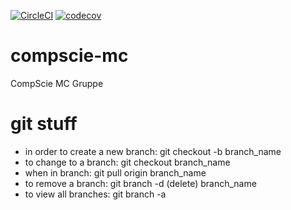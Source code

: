 [![CircleCI](https://circleci.com/gh/maqnius/compsie-mc/tree/master.svg?style=svg)](https://circleci.com/gh/maqnius/compscie-mc/tree/master)
[![codecov](https://codecov.io/gh/maqnius/compsie-mc/branch/master/graph/badge.svg)](https://codecov.io/gh/maqnius/compscie-mc/)


# compscie-mc
CompScie MC Gruppe

# git stuff
- in order to create a new branch:  git checkout -b branch_name
- to change to a branch:            git checkout branch_name
- when in branch:                   git pull origin branch_name
- to remove a branch:               git branch -d (delete) branch_name
- to view all branches:             git branch -a
